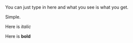 You can just type in here and what you see is what you get.

Simple.

Here is *italic*

Here is **bold**
